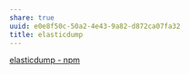 ```yaml
---
share: true
uuid: e0e8f50c-50a2-4e43-9a82-d872ca07fa32
title: elasticdump
---
```

[elasticdump - npm](https://www.npmjs.com/package/elasticdump)